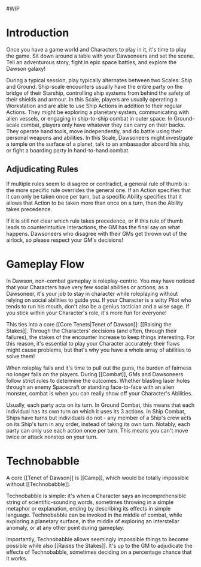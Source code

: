 #WIP 

# Introduction

Once you have a game world and Characters to play in it, it's time to play the game. Sit down around a table with your Dawsoneers and set the scene. Tell an adventurous story, fight in epic space battles, and explore the Dawson galaxy!

During a typical session, play typically alternates between two Scales: Ship and Ground. Ship-scale encounters usually have the entire party on the bridge of their Starship, controlling ship systems from behind the safety of their shields and armour. In this Scale, players are usually operating a Workstation and are able to use Ship Actions in addition to their regular Actions. They might be exploring a planetary system, communicating with alien vessels, or engaging in ship-to-ship combat in outer space. In Ground-scale combat, players only have whatever they can carry on their backs. They operate hand tools, move independently, and do battle using their personal weapons and abilities. In this Scale, Dawsoneers might investigate a temple on the surface of a planet, talk to an ambassador aboard his ship, or fight a boarding party in hand-to-hand combat.

## Adjudicating Rules

If multiple rules seem to disagree or contradict, a general rule of thumb is: the more specific rule overrides the general one. If an Action specifies that it can only be taken once per turn, but a specific Ability specifies that it allows that Action to be taken more than once on a turn, then the Ability takes precedence.

If it is still not clear which rule takes precedence, or if this rule of thumb leads to counterintuitive interactions, the GM has the final say on what happens. Dawsoneers who disagree with their GMs get thrown out of the airlock, so please respect your GM's decisions!

# Gameplay Flow

In Dawson, non-combat gameplay is roleplay-centric. You may have noticed that your Characters have very few social abilities or actions; as a Dawsoneer, it's your job to stay in character while roleplaying without relying on social abilities to guide you. If your Character is a witty Pilot who tends to run his mouth, don't also be a genius tactician and a wise sage. If you stick within your Character's role, it's more fun for everyone!

This ties into a core [[Core Tenets|Tenet of Dawson]]: [[Raising the Stakes]]. Through the Characters' decisions (and often, through their failures), the stakes of the encounter increase to keep things interesting. For this reason, it's essential to play your Character accurately: their flaws might cause problems, but that's why you have a whole array of abilities to solve them!

When roleplay fails and it's time to pull out the guns, the burden of fairness no longer falls on the players. During [[Combat]], GMs and Dawsoneers follow strict rules to determine the outcomes. Whether blasting laser holes through an enemy Spacecraft or standing face-to-face with an alien monster, combat is when you can really show off your Character's Abilities.

Usually, each party acts on its turn. In Ground Combat, this means that each individual has its own turn on which it uses its 3 actions. In Ship Combat, Ships have turns but individuals do not - any member of a Ship's crew acts on its Ship's turn in any order, instead of taking its own turn. Notably, each party can only use each action once per turn. This means you can't move twice or attack nonstop on your turn.

# Technobabble

A core [[Tenet of Dawson]] is [[Camp]], which would be totally impossible without [[Technobabble]].

Technobabble is simple: it's when a Character says an incomprehensible string of scientific-sounding words, sometimes throwing in a simple metaphor or explanation, ending by describing its effects in simple language. Technobabble can be invoked in the middle of combat, while exploring a planetary surface, in the middle of exploring an interstellar anomaly, or at any other point during gameplay.

Importantly, Technobabble allows seemingly impossible things to become possible while also [[Raises the Stakes]]. It's up to the GM to adjudicate the effects of Technobabble, sometimes deciding on a percentage chance that it works. 
